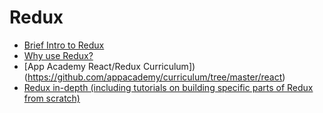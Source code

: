 # Redux

* [Brief Intro to Redux](https://github.com/appacademy/curriculum/blob/master/react/readings/redux_nontech.md)
* [Why use Redux?](https://www.fullstackreact.com/articles/redux-with-mark-erikson/)
* [App Academy React/Redux Curriculum])(https://github.com/appacademy/curriculum/tree/master/react)
* [Redux in-depth (including tutorials on building specific parts of Redux from scratch)](https://egghead.io/courses/getting-started-with-redux)
